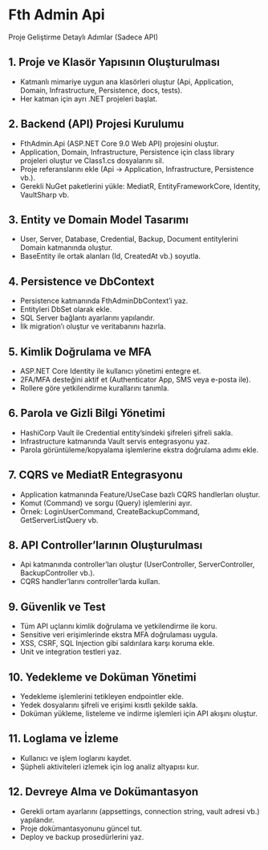 # Fth Admin Api

Proje Geliştirme Detaylı Adımlar (Sadece API)

## 1. Proje ve Klasör Yapısının Oluşturulması
- Katmanlı mimariye uygun ana klasörleri oluştur (Api, Application, Domain, Infrastructure, Persistence, docs, tests).
- Her katman için ayrı .NET projeleri başlat.

## 2. Backend (API) Projesi Kurulumu
- FthAdmin.Api (ASP.NET Core 9.0 Web API) projesini oluştur.
- Application, Domain, Infrastructure, Persistence için class library projeleri oluştur ve Class1.cs dosyalarını sil.
- Proje referanslarını ekle (Api → Application, Infrastructure, Persistence vb.).
- Gerekli NuGet paketlerini yükle: MediatR, EntityFrameworkCore, Identity, VaultSharp vb.

## 3. Entity ve Domain Model Tasarımı
- User, Server, Database, Credential, Backup, Document entitylerini Domain katmanında oluştur.
- BaseEntity ile ortak alanları (Id, CreatedAt vb.) soyutla.

## 4. Persistence ve DbContext
- Persistence katmanında FthAdminDbContext’i yaz.
- Entityleri DbSet olarak ekle.
- SQL Server bağlantı ayarlarını yapılandır.
- İlk migration’ı oluştur ve veritabanını hazırla.

## 5. Kimlik Doğrulama ve MFA
- ASP.NET Core Identity ile kullanıcı yönetimi entegre et.
- 2FA/MFA desteğini aktif et (Authenticator App, SMS veya e-posta ile).
- Rollere göre yetkilendirme kurallarını tanımla.

## 6. Parola ve Gizli Bilgi Yönetimi
- HashiCorp Vault ile Credential entity’sindeki şifreleri şifreli sakla.
- Infrastructure katmanında Vault servis entegrasyonu yaz.
- Parola görüntüleme/kopyalama işlemlerine ekstra doğrulama adımı ekle.

## 7. CQRS ve MediatR Entegrasyonu
- Application katmanında Feature/UseCase bazlı CQRS handlerları oluştur.
- Komut (Command) ve sorgu (Query) işlemlerini ayır.
- Örnek: LoginUserCommand, CreateBackupCommand, GetServerListQuery vb.

## 8. API Controller’larının Oluşturulması
- Api katmanında controller’ları oluştur (UserController, ServerController, BackupController vb.).
- CQRS handler’larını controller’larda kullan.

## 9. Güvenlik ve Test
- Tüm API uçlarını kimlik doğrulama ve yetkilendirme ile koru.
- Sensitive veri erişimlerinde ekstra MFA doğrulaması uygula.
- XSS, CSRF, SQL Injection gibi saldırılara karşı koruma ekle.
- Unit ve integration testleri yaz.

## 10. Yedekleme ve Doküman Yönetimi
- Yedekleme işlemlerini tetikleyen endpointler ekle.
- Yedek dosyalarını şifreli ve erişimi kısıtlı şekilde sakla.
- Doküman yükleme, listeleme ve indirme işlemleri için API akışını oluştur.

## 11. Loglama ve İzleme
- Kullanıcı ve işlem loglarını kaydet.
- Şüpheli aktiviteleri izlemek için log analiz altyapısı kur.

## 12. Devreye Alma ve Dokümantasyon
- Gerekli ortam ayarlarını (appsettings, connection string, vault adresi vb.) yapılandır.
- Proje dokümantasyonunu güncel tut.
- Deploy ve backup prosedürlerini yaz.
